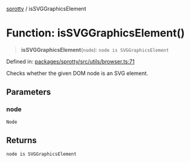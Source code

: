 
[sprotty](../globals) / isSVGGraphicsElement

# Function: isSVGGraphicsElement()

> **isSVGGraphicsElement**(`node`): `node is SVGGraphicsElement`

Defined in: [packages/sprotty/src/utils/browser.ts:71](https://github.com/eclipse-sprotty/sprotty/blob/f9b2433481cc27a1ac0c92d525a92039ae7f6c76/packages/sprotty/src/utils/browser.ts#L71)

Checks whether the given DOM node is an SVG element.

## Parameters

### node

`Node`

## Returns

`node is SVGGraphicsElement`
